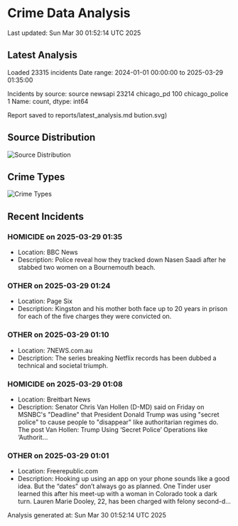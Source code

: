# Crime Data Analysis
Last updated: Sun Mar 30 01:52:14 UTC 2025

## Latest Analysis

Loaded 23315 incidents
Date range: 2024-01-01 00:00:00 to 2025-03-29 01:35:00

Incidents by source:
source
newsapi           23214
chicago_pd          100
chicago_police        1
Name: count, dtype: int64

Report saved to reports/latest_analysis.md
bution.svg)

## Source Distribution
![Source Distribution](images/source_distribution.svg)

## Crime Types
![Crime Types](images/crime_types.svg)

## Recent Incidents

### HOMICIDE on 2025-03-29 01:35
- Location: BBC News
- Description: Police reveal how they tracked down Nasen Saadi after he stabbed two women on a Bournemouth beach.


### OTHER on 2025-03-29 01:24
- Location: Page Six
- Description: Kingston and his mother both face up to 20 years in prison for each of the five charges they were convicted on.


### OTHER on 2025-03-29 01:10
- Location: 7NEWS.com.au
- Description: The series breaking Netflix records has been dubbed a technical and societal triumph.


### HOMICIDE on 2025-03-29 01:08
- Location: Breitbart News
- Description: Senator Chris Van Hollen (D-MD) said on Friday on MSNBC's "Deadline" that President Donald Trump was using "secret police" to cause people to "disappear" like authoritarian regimes do.
The post Van Hollen: Trump Using ‘Secret Police’ Operations like ‘Authorit…


### OTHER on 2025-03-29 01:01
- Location: Freerepublic.com
- Description: Hooking up using an app on your phone sounds like a good idea. But the “dates” don’t always go as planned. One Tinder user learned this after his meet-up with a woman in Colorado took a dark turn. Lauren Marie Dooley, 22, has been charged with felony second-d…

Analysis generated at: Sun Mar 30 01:52:14 UTC 2025
